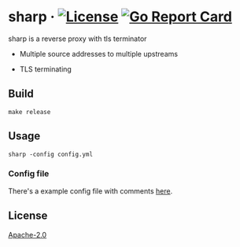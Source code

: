 # sharp &middot; [![License](https://img.shields.io/hexpm/l/plug?logo=Github&style=flat)](LICENSE) [![Go Report Card](https://goreportcard.com/badge/github.com/tinkernels/sharp)](https://goreportcard.com/report/github.com/tinkernels/sharp)
sharp is a reverse proxy with tls terminator

- Multiple source addresses to multiple upstreams

- TLS terminating

## Build

```
make release
```

## Usage 

```
sharp -config config.yml
```
### Config file
  There's a example config file with comments [here](config-example.yml).

## License

[Apache-2.0](https://github.com/tinkernels/doh-relay/blob/master/LICENSE)
